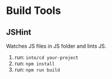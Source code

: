# Build Tools

## JSHint

Watches JS files in JS folder and lints JS.

1. run: `into/cd your-project`
2. run: `npm install`
3. run: `npm run build`